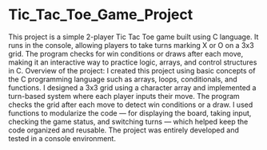 # Tic_Tac_Toe_Game_Project
This project is a simple 2-player Tic Tac Toe game built using C language. It runs in the console, allowing players to take turns marking X or O on a 3x3 grid. The program checks for win conditions or draws after each move, making it an interactive way to practice logic, arrays, and control structures in C.
Overview of the project:
I created this project using basic concepts of the C programming language such as arrays, loops, conditionals, and functions. I designed a 3x3 grid using a character array and implemented a turn-based system where each player inputs their move. The program checks the grid after each move to detect win conditions or a draw. I used functions to modularize the code — for displaying the board, taking input, checking the game status, and switching turns — which helped keep the code organized and reusable. The project was entirely developed and tested in a console environment.
